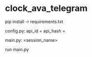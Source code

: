 # clock_ava_telegram

pip install -r requirements.txt

config.py:
api_id = <YOUR api_id>
api_hash = <YOUR api_hash>

main.py:
<session_name>

run main.py
